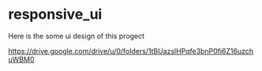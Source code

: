 # responsive_ui

Here is the some ui design of this progect

https://drive.google.com/drive/u/0/folders/1tBUazslHPqfe3bnP0fi6Z16uzchuWBM0
